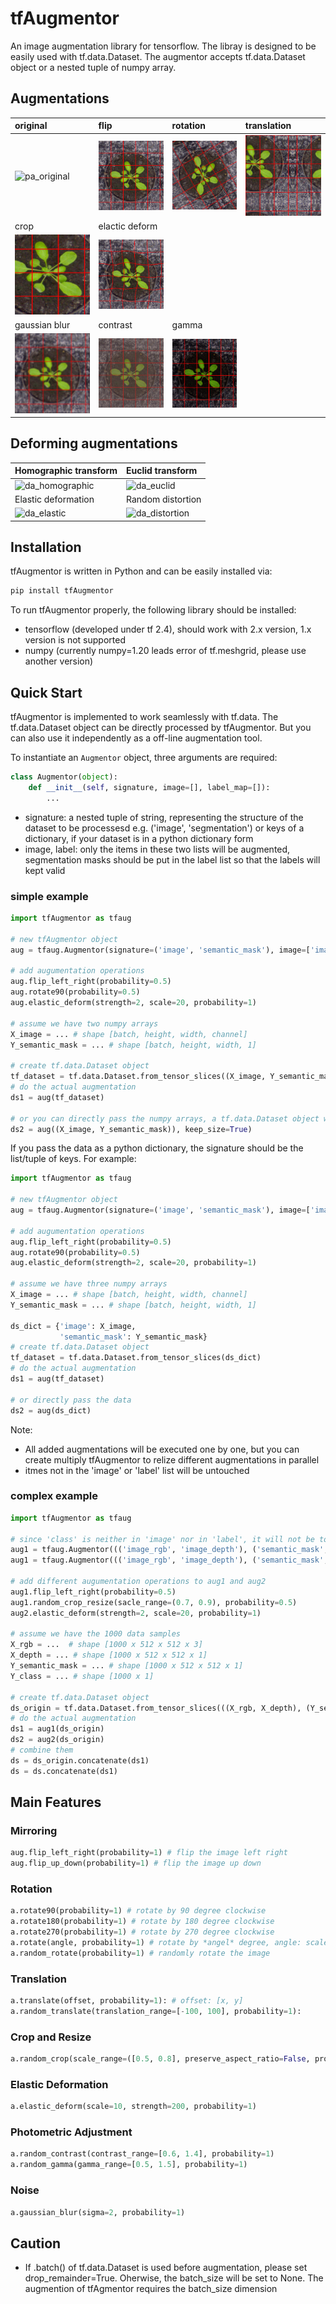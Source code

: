 
# tfAugmentor
An image augmentation library for tensorflow. The libray is designed to be easily used with tf.data.Dataset. The augmentor accepts tf.data.Dataset object or a nested tuple of numpy array. 

## Augmentations
| original | flip | rotation | translation |
|:---------|:---------|:---------| :-------- |
| ![pa_original](/samples/doc/pa_original.jpg) | ![demo_flip](/demo/demo_flip.png) | ![demo_rotation](/demo/demo_rotation.png) | ![demo_translation](/demo/demo_translation.png) |
| crop | elactic deform |  |  |
| ![demo_crop](/demo/demo_crop.png) | ![demo_elastic](/demo/demo_elastic.png) |  |  |
| gaussian blur  | contrast | gamma | 
| ![demo_blur](/demo/demo_blur.png) | ![demo_contrast](/demo/demo_contrast.png) | ![demo_gamma](/demo/demo_gamma.png) |  |


## Deforming augmentations
| Homographic transform | Euclid transform |
|:---------|:--------------------|
| ![da_homographic](/samples/doc/da_homographic.gif) | ![da_euclid](/samples/doc/da_euclid.gif) |
| Elastic deformation | Random distortion |
| ![da_elastic](/samples/doc/da_elastic.gif) | ![da_distortion](/samples/doc/da_distortion.gif) |

## Installation
tfAugmentor is written in Python and can be easily installed via:
```python
pip install tfAugmentor
```
To run tfAugmentor properly, the following library should be installed:
- tensorflow (developed under tf 2.4), should work with 2.x version, 1.x version is not supported
- numpy (currently numpy=1.20 leads error of tf.meshgrid, please use another version)

## Quick Start
tfAugmentor is implemented to work seamlessly with tf.data. The tf.data.Dataset object can be directly processed by tfAugmentor. But you can also use it independently as a off-line augmentation tool.

To instantiate an `Augmentor` object, three arguments are required:

```python
class Augmentor(object):
    def __init__(self, signature, image=[], label_map=[]):
		...
```

- signature: a nested tuple of string, representing the structure of the dataset to be processesd e.g. ('image', 'segmentation') or keys of a dictionary, if your dataset is in a python dictionary form
- image, label: only the items in these two lists will be augmented, segmentation masks should be put in the label list so that the labels will kept valid

### simple example
```python
import tfAugmentor as tfaug

# new tfAugmentor object
aug = tfaug.Augmentor(signature=('image', 'semantic_mask'), image=['image'], label=['semantic_mask'])

# add augumentation operations
aug.flip_left_right(probability=0.5)
aug.rotate90(probability=0.5)
aug.elastic_deform(strength=2, scale=20, probability=1)

# assume we have two numpy arrays
X_image = ... # shape [batch, height, width, channel]
Y_semantic_mask = ... # shape [batch, height, width, 1]

# create tf.data.Dataset object
tf_dataset = tf.data.Dataset.from_tensor_slices((X_image, Y_semantic_mask)))
# do the actual augmentation
ds1 = aug(tf_dataset)

# or you can directly pass the numpy arrays, a tf.data.Dataset object will be returned 
ds2 = aug((X_image, Y_semantic_mask)), keep_size=True)
```

If you pass the data as a python dictionary, the signature should be the list/tuple of keys. For example:

```python
import tfAugmentor as tfaug

# new tfAugmentor object
aug = tfaug.Augmentor(signature=('image', 'semantic_mask'), image=['image'], label=['semantic_mask'])

# add augumentation operations
aug.flip_left_right(probability=0.5)
aug.rotate90(probability=0.5)
aug.elastic_deform(strength=2, scale=20, probability=1)

# assume we have three numpy arrays
X_image = ... # shape [batch, height, width, channel]
Y_semantic_mask = ... # shape [batch, height, width, 1]

ds_dict = {'image': X_image,
           'semantic_mask': Y_semantic_mask}
# create tf.data.Dataset object
tf_dataset = tf.data.Dataset.from_tensor_slices(ds_dict)
# do the actual augmentation
ds1 = aug(tf_dataset)

# or directly pass the data
ds2 = aug(ds_dict)
```


Note:
- All added augmentations will be executed one by one, but you can create multiply tfAugmentor to relize different augmentations in parallel
- itmes not in the 'image' or 'label' list will be untouched

### complex example

```python
import tfAugmentor as tfaug

# since 'class' is neither in 'image' nor in 'label', it will not be touched 
aug1 = tfaug.Augmentor((('image_rgb', 'image_depth'), ('semantic_mask', 'class')), image=['image_rgb', 'image_depth'], label=['semantic_mask'])
aug1 = tfaug.Augmentor((('image_rgb', 'image_depth'), ('semantic_mask', 'class')), image=['image_rgb', 'image_depth'], label=['semantic_mask'])

# add different augumentation operations to aug1 and aug2 
aug1.flip_left_right(probability=0.5)
aug1.random_crop_resize(sacle_range=(0.7, 0.9), probability=0.5)
aug2.elastic_deform(strength=2, scale=20, probability=1)

# assume we have the 1000 data samples
X_rgb = ...  # shape [1000 x 512 x 512 x 3]
X_depth = ... # shape [1000 x 512 x 512 x 1]
Y_semantic_mask = ... # shape [1000 x 512 x 512 x 1]
Y_class = ... # shape [1000 x 1]

# create tf.data.Dataset object
ds_origin = tf.data.Dataset.from_tensor_slices(((X_rgb, X_depth), (Y_semantic_mask, Y_class))))
# do the actual augmentation
ds1 = aug1(ds_origin)
ds2 = aug2(ds_origin)
# combine them
ds = ds_origin.concatenate(ds1)
ds = ds.concatenate(ds1)

```

## Main Features

### Mirroring
```python
aug.flip_left_right(probability=1) # flip the image left right  
aug.flip_up_down(probability=1) # flip the image up down
```
### Rotation
```python
a.rotate90(probability=1) # rotate by 90 degree clockwise
a.rotate180(probability=1) # rotate by 180 degree clockwise
a.rotate270(probability=1) # rotate by 270 degree clockwise
a.rotate(angle, probability=1) # rotate by *angel* degree, angle: scale in degree
a.random_rotate(probability=1) # randomly rotate the image
```

### Translation
```python
a.translate(offset, probability=1): # offset: [x, y]
a.random_translate(translation_range=[-100, 100], probability=1):
```

### Crop and Resize
```python
a.random_crop(scale_range=([0.5, 0.8], preserve_aspect_ratio=False, probability=1) # randomly crop a sub-image and resize to the original image size
```

### Elastic Deformation
```python
a.elastic_deform(scale=10, strength=200, probability=1)
```

### Photometric Adjustment
```python
a.random_contrast(contrast_range=[0.6, 1.4], probability=1)
a.random_gamma(gamma_range=[0.5, 1.5], probability=1)
```

### Noise
```python
a.gaussian_blur(sigma=2, probability=1)
```


## Caution
- If .batch() of tf.data.Dataset is used before augmentation, please set drop_remainder=True. Oherwise, the batch_size will be set to None. The augmention of tfAgmentor requires the batch_size dimension    